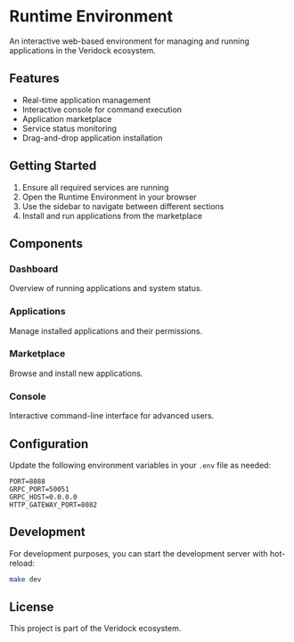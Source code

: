 # Runtime Environment

An interactive web-based environment for managing and running applications in the Veridock ecosystem.

## Features

- Real-time application management
- Interactive console for command execution
- Application marketplace
- Service status monitoring
- Drag-and-drop application installation

## Getting Started

1. Ensure all required services are running
2. Open the Runtime Environment in your browser
3. Use the sidebar to navigate between different sections
4. Install and run applications from the marketplace

## Components

### Dashboard
Overview of running applications and system status.

### Applications
Manage installed applications and their permissions.

### Marketplace
Browse and install new applications.

### Console
Interactive command-line interface for advanced users.

## Configuration

Update the following environment variables in your `.env` file as needed:

```
PORT=8088
GRPC_PORT=50051
GRPC_HOST=0.0.0.0
HTTP_GATEWAY_PORT=8082
```

## Development

For development purposes, you can start the development server with hot-reload:

```bash
make dev
```

## License

This project is part of the Veridock ecosystem.
